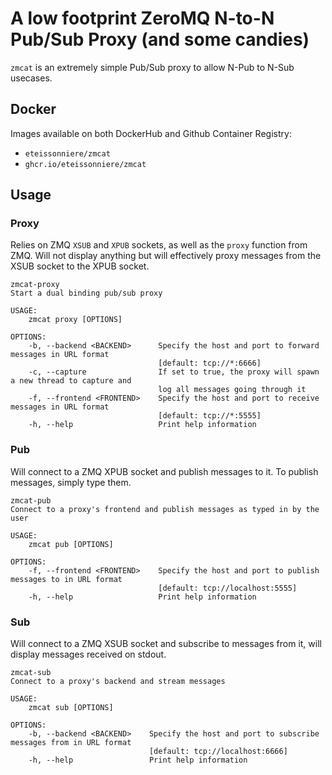 # A low footprint ZeroMQ N-to-N Pub/Sub Proxy (and some candies)
`zmcat` is an extremely simple Pub/Sub proxy to allow N-Pub to N-Sub usecases.

## Docker
Images available on both DockerHub and Github Container Registry:
- `eteissonniere/zmcat`
- `ghcr.io/eteissonniere/zmcat`

## Usage

### Proxy
Relies on ZMQ `XSUB` and `XPUB` sockets, as well as the `proxy` function from ZMQ. Will not display
anything but will effectively proxy messages from the XSUB socket to the XPUB socket.

```
zmcat-proxy 
Start a dual binding pub/sub proxy

USAGE:
    zmcat proxy [OPTIONS]

OPTIONS:
    -b, --backend <BACKEND>      Specify the host and port to forward messages in URL format
                                 [default: tcp://*:6666]
    -c, --capture                If set to true, the proxy will spawn a new thread to capture and
                                 log all messages going through it
    -f, --frontend <FRONTEND>    Specify the host and port to receive messages in URL format
                                 [default: tcp://*:5555]
    -h, --help                   Print help information
```

### Pub
Will connect to a ZMQ XPUB socket and publish messages to it. To publish messages, simply type them.

```
zmcat-pub 
Connect to a proxy's frontend and publish messages as typed in by the user

USAGE:
    zmcat pub [OPTIONS]

OPTIONS:
    -f, --frontend <FRONTEND>    Specify the host and port to publish messages to in URL format
                                 [default: tcp://localhost:5555]
    -h, --help                   Print help information
```

### Sub
Will connect to a ZMQ XSUB socket and subscribe to messages from it, will display messages received on stdout.

```
zmcat-sub 
Connect to a proxy's backend and stream messages

USAGE:
    zmcat sub [OPTIONS]

OPTIONS:
    -b, --backend <BACKEND>    Specify the host and port to subscribe messages from in URL format
                               [default: tcp://localhost:6666]
    -h, --help                 Print help information
```